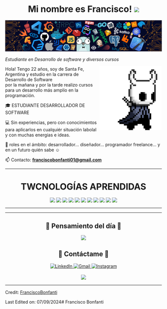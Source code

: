 <h1 align="center">Mi nombre es Francisco! <img src="https://emojis.slackmojis.com/emojis/images/1531849430/4246/blob-sunglasses.gif?1531849430" width="30"/></h1>

<!--Banner-->
<p align="center"><img src="https://raw.githubusercontent.com/KevinPatel04/KevinPatel04/master/header.png"></p>

<!--Night Owl image-->
<!--Header Name-->
*Estudiante en Desarrollo de software y diversos cursos*
<br /> 

<img src="https://raw.githubusercontent.com/TanZng/TanZng/master/assets/hollor_knight3.gif" align="right" width="200"/>

<!--Start Intro-->               
<p align="left">Hola! Tengo 22 años, soy de Santa Fe, Argentina y estudio en la carrera de Desarrollo de Software </br> por la mañana y por la tarde realizo cursos para un desarrollo más amplio en la programación.</p>

<p align="left">
🎓 ESTUDIANTE DESARROLLADOR DE SOFTWARE


💻 Sin experiencias, pero con conocimientos para aplicarlos en cualquiér situación labolal y con muchas energias e ideas.

📝 roles en el ámbito: desarrollador... diseñador... programador freelance... y en un futuro quién sabe ☺️

📫 Contacto: **franciscobonfanti01@gmail.com**

<!--End Intro-->


<!--Languages and Tools Section-->       
---

<h1 align="center">TWCNOLOGÍAS APRENDIDAS</h1>

<p align="center">
  <img src="https://cdn.jsdelivr.net/gh/devicons/devicon/icons/react/react-original.svg" style="height: 4rem"/>
  <img src="https://cdn.jsdelivr.net/gh/devicons/devicon/icons/nodejs/nodejs-original-wordmark.svg" style="height:4rem; background-color:white"/>
  <img src="https://cdn.jsdelivr.net/gh/devicons/devicon/icons/mongodb/mongodb-original-wordmark.svg" style="height: 4rem; background-color:white"/>
  <img src="https://cdn.jsdelivr.net/gh/devicons/devicon/icons/html5/html5-original-wordmark.svg" style="height: 4rem"/>
  <img src="https://cdn.jsdelivr.net/gh/devicons/devicon/icons/css3/css3-original-wordmark.svg" style="height: 4rem"/>
  <img src="https://cdn.jsdelivr.net/gh/devicons/devicon/icons/javascript/javascript-plain.svg" style="height: 4rem"/>
  <img src="https://cdn.jsdelivr.net/gh/devicons/devicon/icons/bootstrap/bootstrap-original-wordmark.svg" style="height: 4rem"/>
  <img src="https://cdn.jsdelivr.net/gh/devicons/devicon/icons/npm/npm-original-wordmark.svg" style="height: 4rem"/>
  <img src="https://cdn.jsdelivr.net/gh/devicons/devicon/icons/git/git-plain.svg" style="height: 4rem"/>
  <img src="https://cdn.jsdelivr.net/gh/devicons/devicon/icons/github/github-original.svg" style="height: 4rem; background-color:white"/>
  <img src="https://cdn.jsdelivr.net/gh/devicons/devicon/icons/mysql/mysql-original-wordmark.svg" style="height: 4rem"/>
</p>


---

---

<!--Dynamic Quote card updated everyday at 12 PM--> 
<h2 align="center">🌟 Pensamiento del día 🌟</h2>

<!--STARTS_HERE_QUOTE_CARD-->
<p align="center">
    <img src="https://readme-daily-quotes.vercel.app/api?author=Fran&quote=Programa%o%serás%programado.&theme=dark&bg_color=011627&author_color=ffeb95">
</p>
<!--ENDS_HERE_QUOTE_CARD-->


<!--Contact Section--> 

<h2 align="center">🤝 Contáctame 🤝 </h2>
<div align="center">
  <a href="https://www.linkedin.com/in/francisco-bonfanti/" target="_blank">
    <img src="https://img.shields.io/badge/linkedin-%231E77B5.svg?&style=for-the-badge&logo=linkedin&logoColor=white" alt="LinkedIn" style="margin-bottom: 5px;" />
  </a>
  
  <a href="mailto:franciscobonfanti01@gmail.com" target="_blank">
    <img src="https://img.shields.io/badge/Gmail-D14836?style=for-the-badge&logo=gmail&logoColor=white" alt="Gmail" style="margin-bottom: 5px;" />
  </a>

  <a href="https://www.instagram.com/fran_bonfanti/" target="_blank">
    <img src="https://img.shields.io/badge/Instagram-E4405F?style=for-the-badge&logo=instagram&logoColor=white" alt="Instagram" style="margin-bottom: 5px;" />
  </a>
</div>


<!--Footer--> 
<p align="center">
  <img src="https://capsule-render.vercel.app/api?type=waving&color=gradient&height=65&section=footer"/>
</p>

------

Credit: [FranciscoBonfanti](https://github.com/FranciscoBonfanti)

Last Edited on: 07/09/2024# Francisco Bonfanti
